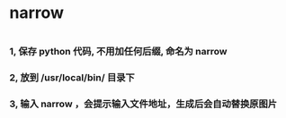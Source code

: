 # narrow
# 
### 1, 保存 python 代码, 不用加任何后缀, 命名为 narrow
### 2, 放到 /usr/local/bin/ 目录下
### 3, 输入 narrow ，会提示输入文件地址，生成后会自动替换原图片
